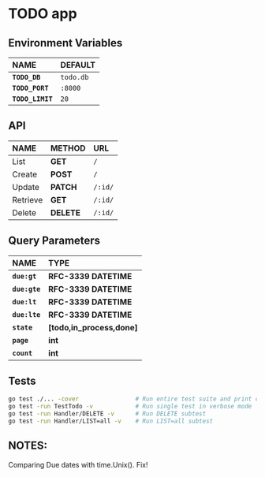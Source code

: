 # TODO app

## Environment Variables
| **NAME**           | **DEFAULT** |
| :----------------- | :---------- |
| **`TODO_DB`**      | `todo.db`   |
| **`TODO_PORT`**    | `:8000`     |
| **`TODO_LIMIT`**   | `20`        |

## API
| **NAME**           | **METHOD**  | **URL**     |
| :----------------- | :---------- | :---------- |
| List               | **GET**     | `/`         |
| Create             | **POST**    | `/`         |
| Update             | **PATCH**   | `/:id/`     |
| Retrieve           | **GET**     | `/:id/`     |
| Delete             | **DELETE**  | `/:id/`     |

## Query Parameters
| **NAME**           | **TYPE**                   |
| :----------------- | :------------------------- |
| **`due:gt`**       | **RFC-3339 DATETIME**      |
| **`due:gte`**      | **RFC-3339 DATETIME**      |
| **`due:lt`**       | **RFC-3339 DATETIME**      |
| **`due:lte`**      | **RFC-3339 DATETIME**      |
| **`state`**        | **[todo,in_process,done]** |
| **`page`**         | **int**                    |
| **`count`**        | **int**                    |

## Tests
```bash
go test ./... -cover                # Run entire test suite and print coverage %
go test -run TestTodo -v            # Run single test in verbose mode
go test -run Handler/DELETE -v      # Run DELETE subtest
go test -run Handler/LIST=all -v    # Run LIST=all subtest
```

## NOTES:
Comparing Due dates with time.Unix(). Fix!

